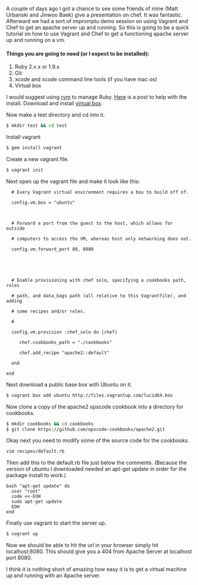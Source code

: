 A couple of days ago I got a chance to see some friends of mine (Matt Urbanski and Jinwoo Baek) give a presentation on chef. It was fantastic. Afterward we had a sort of impromptu demo session on using Vagrant and Chef to get an apache server up and running. So this is going to be a quick tutorial on how to use Vagrant and Chef to get a functioning apache server up and running on a vm.


#### Things you are going to need (or I expect to be installed):

1. Ruby 2.x.x or 1.9.x 
1. Git 
1. xcode and xcode command line tools (if you have mac os)
1. Virtual box

I would suggest using [rvm](https://rvm.io/) to manage Ruby. [Here](http://stackoverflow.com/questions/3696564/how-to-update-ruby-to-1-9-x-on-mac) is a post to help with the install.
Download and install [virtual box](https://www.virtualbox.org/wiki/Downloads).

Now make a test directory and cd into it.

```bash
$ mkdir test && cd test 
```


Install vagrant

```bash
$ gem install vagrant
```


Create a new vagrant file.

```bash
$ vagrant init
```

Next open up the vagrant file and make it look like this:


```vagrant 
  # Every Vagrant virtual environment requires a box to build off of.

  config.vm.box = "ubuntu"



  # Forward a port from the guest to the host, which allows for outside

  # computers to access the VM, whereas host only networking does not.

  config.vm.forward_port 80, 8080





  # Enable provisioning with chef solo, specifying a cookbooks path, roles

  # path, and data_bags path (all relative to this Vagrantfile), and adding 

  # some recipes and/or roles.

  #

  config.vm.provision :chef_solo do |chef|

     chef.cookbooks_path = "./cookbooks"

     chef.add_recipe "apache2::default"

  end

end
```


Next download a public base box with Ubuntu on it.

```bash
$ vagrant box add ubuntu http://files.vagrantup.com/lucid64.box  
```
  
Now clone a copy of the apache2 opscode cookbook into a directory for cookbooks.    

```bash
$ mkdir cookbooks && cd cookbooks 
$ git clone https://github.com/opscode-cookbooks/apache2.git
```

Okay next you need to modify some of the source code for the cookbooks.

```bash
vim recipes/default.rb 
```


Then add this to the default.rb file just below the comments. (Because the version of ubuntu I downloaded needed an apt-get update in order for the package install to work.)

```vagrant
bash "apt-get update" do
  user "root"
  code <<-EOH
  sudo apt-get update
  EOH
end
```

Finally use vagrant to start the server up.

```bash
$ vagrant up
```

Now we should be able to hit the url in your browser simply hit localhost:8080.  This should give you a 404 from Apache Server at localhost port 8080.

I think it is nothing short of amazing how easy it is to get a virtual machine up and running with an Apache server.